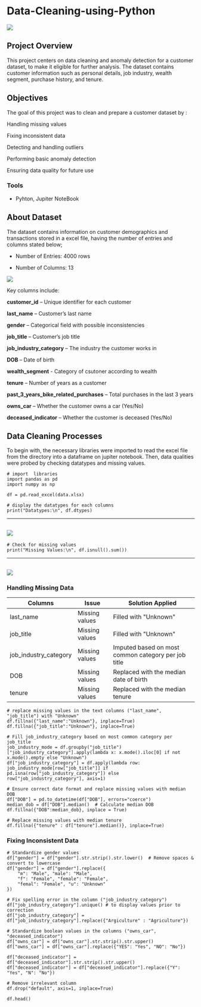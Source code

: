 # Data-Cleaning-using-Python

![](icon.png)

## Project Overview
This project centers on data cleaning and anomaly detection for a customer dataset, to make it eligible for further analysis. The dataset contains customer information such as personal details, job industry, wealth segment, purchase history, and tenure.

## Objectives
The goal of this project was to clean and prepare a customer dataset by :

Handling missing values

Fixing inconsistent data

Detecting and handling outliers

Performing basic anomaly detection

Ensuring data quality for future use

### Tools

- Pyhton, Jupiter NoteBook

## About Dataset
The dataset contains information on customer demographics and transactions stored in a excel file, having the number of entries and columns stated below;

- Number of Entries: 4000 rows

- Number of Columns: 13

![](dataset.PNG)

Key columns include:

**customer_id** – Unique identifier for each customer

**last_name** – Customer’s last name

**gender** – Categorical field with possible inconsistencies

**job_title** – Customer’s job title

**job_industry_category** – The industry the customer works in

**DOB** – Date of birth

**wealth_segment** - Category of csutoner according to wealth

**tenure** – Number of years as a customer

**past_3_years_bike_related_purchases** – Total purchases in the last 3 years

**owns_car** – Whether the customer owns a car (Yes/No)

**deceased_indicator** – Whether the customer is deceased (Yes/No)

## Data Cleaning Processes
To begin with, the necessary libraries were imported to read the excel file from the directory into a dataframe on jupiter notebook. Then, data qualities were probed by checking datatypes and missing values.

```
# import  libraries
import pandas as pd
import numpy as np

df = pd.read_excel(data.xlsx)

# display the datatypes for each columns
print("Datatypes:\n", df.dtypes)
```
---
![](data-type.PNG)
---
```
# Check for missing values
print("Missing Values:\n", df.isnull().sum())

```
---
![](missing-value-check.PNG)
---
### Handling Missing Data

Columns | Issue | Solution Applied
|-------|-------|-----------------|
|last_name |Missing values |Filled with "Unknown" |
|job_title |Missing values |Filled with "Unknown" |
|job_industry_category |Missing values |Imputed based on most common category per job title |
|DOB |Missing values |Replaced with the median date of birth |
|tenure |Missing values |Replaced with the median tenure |

```
# replace missing values in the text columns ("last_name", "job_title") with "Unknown"
df.fillna({"last_name":"Unknown"}, inplace=True)
df.fillna({"job_title":"Unknown"}, inplace=True)

# Fill job_industry_category based on most common category per job_title
job_industry_mode = df.groupby("job_title")["job_industry_category"].apply(lambda x: x.mode().iloc[0] if not x.mode().empty else "Unknown")
df["job_industry_category"] = df.apply(lambda row: job_industry_mode[row["job_title"]] if pd.isna(row["job_industry_category"]) else row["job_industry_category"], axis=1)

# Ensure correct date format and replace missing values with median DOB
df["DOB"] = pd.to_datetime(df["DOB"], errors="coerce")
median_dob = df["DOB"].median()  # Calculate median DOB
df.fillna({"DOB":median_dob}, inplace = True)

# Replace missing values with median tenure
df.fillna({"tenure" : df["tenure"].median()}, inplace=True)
```

### Fixing Inconsistent Data

```
# Standardize gender values
df["gender"] = df["gender"].str.strip().str.lower()  # Remove spaces & convert to lowercase
df["gender"] = df["gender"].replace({
    "m": "Male", "male": "Male",
    "f": "Female", "female": "Female",
    "femal": "Female", "u": "Unknown"
})

# Fix spelling error in the column ("job_industry_category")
df["job_industry_category"].unique() # to display values prior to correction
df["job_industry_category"] = df["job_industry_category"].replace({"Argiculture" : "Agriculture"})

# Standardize boolean values in the columns ("owns_car", "deceased_indicator") 
df["owns_car"] = df["owns_car"].str.strip().str.upper()
df["owns_car"] = df["owns_car"].replace({"YES": "Yes", "NO": "No"})

df["deceased_indicator"] = df["deceased_indicator"].str.strip().str.upper()
df["deceased_indicator"] = df["deceased_indicator"].replace({"Y": "Yes", "N": "No"})

# Remove irrelevant column
df.drop("default", axis=1, inplace=True)

df.head()
```
